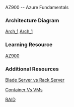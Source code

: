 AZ900 -- Azure Fundamentals

### Architecture Diagram
[Arch_1](./Assets/Arch_1.png)
[Arch_1](./Assets/Arch_2.png)

### Learning Resource
[AZ900](https://learn.microsoft.com/en-us/credentials/certifications/azure-fundamentals/?practice-assessment-type=certification)


### Additional Resources

[Blade Server vs Rack Server](https://www.racksolutions.com/news/data-center-optimization/blade-server-vs-rack-server/)

[Container Vs VMs](https://www.atlassian.com/microservices/cloud-computing/containers-vs-vms)
[](https://learn.microsoft.com/en-us/virtualization/windowscontainers/about/containers-vs-vm)
[](https://cloud.google.com/discover/containers-vs-vms)

[RAID](https://www.prepressure.com/library/technology/raid)